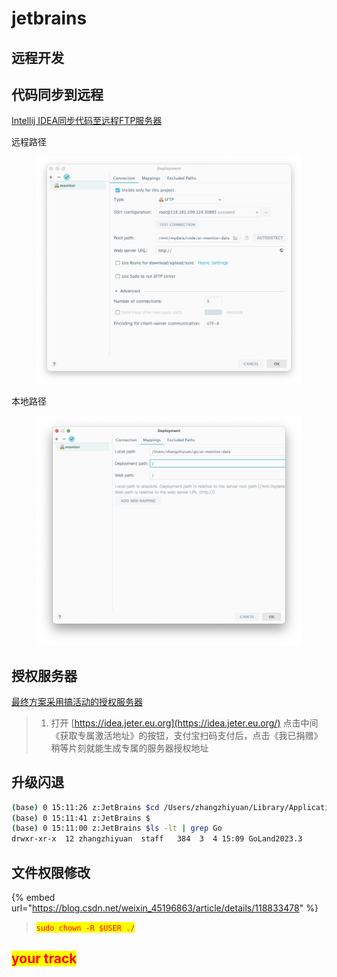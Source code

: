 # jetbrains

## 远程开发

##

## 代码同步到远程

[Intellij IDEA同步代码至远程FTP服务器](https://blog.csdn.net/banana1006034246/article/details/81534975)

远程路径

<figure><img src="../.gitbook/assets/image (1).png" alt=""><figcaption></figcaption></figure>

本地路径

<figure><img src="../.gitbook/assets/image.png" alt=""><figcaption></figcaption></figure>



## 授权服务器

[最终方案采用搞活动的授权服务器](https://github.com/Jetereting/idea-activate?tab=readme-ov-file#6-%E6%9C%80%E7%BB%88%E6%96%B9%E6%A1%88%E9%87%87%E7%94%A8%E6%90%9E%E6%B4%BB%E5%8A%A8%E7%9A%84%E6%8E%88%E6%9D%83%E6%9C%8D%E5%8A%A1%E5%99%A8)

> 1. 打开 [https://idea.jeter.eu.org](https://idea.jeter.eu.org/) 点击中间《获取专属激活地址》的按钮，支付宝扫码支付后，点击《我已捐赠》稍等片刻就能生成专属的服务器授权地址



## 升级闪退

```sh
(base) 0 15:11:26 z:JetBrains $cd /Users/zhangzhiyuan/Library/Application\ Support/JetBrains
(base) 0 15:11:41 z:JetBrains $
(base) 0 15:11:00 z:JetBrains $ls -lt | grep Go
drwxr-xr-x  12 zhangzhiyuan  staff   384  3  4 15:09 GoLand2023.3
```



## 文件权限修改

{% embed url="https://blog.csdn.net/weixin_45196863/article/details/118833478" %}

> <mark style="color:red;">`sudo chown -R $USER ./`</mark>





## <mark style="color:red;">your track</mark>
